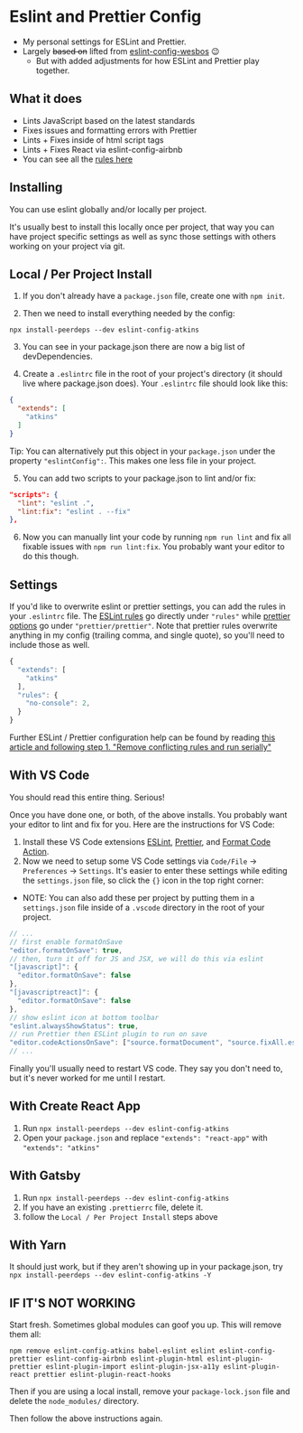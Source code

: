 # Eslint and Prettier Config
* My personal settings for ESLint and Prettier.
* Largely ~~based on~~ lifted from [eslint-config-wesbos](https://github.com/wesbos/eslint-config-wesbos) 😉
  - But with added adjustments for how ESLint and Prettier play together.
## What it does
* Lints JavaScript based on the latest standards
* Fixes issues and formatting errors with Prettier
* Lints + Fixes inside of html script tags
* Lints + Fixes React via eslint-config-airbnb
* You can see all the [rules here](https://github.com/matthewatkins/eslint-config-atkins/blob/master/.eslintrc.js)

## Installing

You can use eslint globally and/or locally per project.

It's usually best to install this locally once per project, that way you can have project specific settings as well as sync those settings with others working on your project via git.


## Local / Per Project Install

1. If you don't already have a `package.json` file, create one with `npm init`.

2. Then we need to install everything needed by the config:

```
npx install-peerdeps --dev eslint-config-atkins
```

3. You can see in your package.json there are now a big list of devDependencies.

4. Create a `.eslintrc` file in the root of your project's directory (it should live where package.json does). Your `.eslintrc` file should look like this:

```json
{
  "extends": [
    "atkins"
  ]
}
```

Tip: You can alternatively put this object in your `package.json` under the property `"eslintConfig":`. This makes one less file in your project.

5. You can add two scripts to your package.json to lint and/or fix:

```json
"scripts": {
  "lint": "eslint .",
  "lint:fix": "eslint . --fix"
},
```

6. Now you can manually lint your code by running `npm run lint` and fix all fixable issues with `npm run lint:fix`. You probably want your editor to do this though.

## Settings

If you'd like to overwrite eslint or prettier settings, you can add the rules in your `.eslintrc` file. The [ESLint rules](https://eslint.org/docs/rules/) go directly under `"rules"` while [prettier options](https://prettier.io/docs/en/options.html) go under `"prettier/prettier"`. Note that prettier rules overwrite anything in my config (trailing comma, and single quote), so you'll need to include those as well.

```js
{
  "extends": [
    "atkins"
  ],
  "rules": {
    "no-console": 2,
  }
}
```

Further ESLint / Prettier configuration help can be found by reading [this article and following step 1. "Remove conflicting rules and run serially"](https://blog.logrocket.com/automate-formatting-and-fixing-javascript-code-with-prettier-and-eslint/)

## With VS Code

You should read this entire thing. Serious!

Once you have done one, or both, of the above installs. You probably want your editor to lint and fix for you. Here are the instructions for VS Code:

1. Install these VS Code extensions [ESLint](https://marketplace.visualstudio.com/items?itemName=dbaeumer.vscode-eslint), [Prettier](https://marketplace.visualstudio.com/items?itemName=esbenp.prettier-vscode), and [Format Code Action](https://marketplace.visualstudio.com/items?itemName=rohit-gohri.format-code-action).
2. Now we need to setup some VS Code settings via `Code/File` → `Preferences` → `Settings`. It's easier to enter these settings while editing the `settings.json` file, so click the `{}` icon in the top right corner:
  - NOTE: You can also add these per project by putting them in a `settings.json` file inside of a `.vscode` directory in the root of your project.

  ```js
  // ...
  // first enable formatOnSave
  "editor.formatOnSave": true,
  // then, turn it off for JS and JSX, we will do this via eslint
  "[javascript]": {
    "editor.formatOnSave": false
  },
  "[javascriptreact]": {
    "editor.formatOnSave": false
  },
  // show eslint icon at bottom toolbar
  "eslint.alwaysShowStatus": true,
  // run Prettier then ESLint plugin to run on save
  "editor.codeActionsOnSave": ["source.formatDocument", "source.fixAll.eslint"],
  // ...
  ```

Finally you'll usually need to restart VS code. They say you don't need to, but it's never worked for me until I restart.

## With Create React App

1. Run `npx install-peerdeps --dev eslint-config-atkins`
1. Open your `package.json` and replace `"extends": "react-app"` with `"extends": "atkins"`

## With Gatsby

1. Run `npx install-peerdeps --dev eslint-config-atkins`
1. If you have an existing `.prettierrc` file, delete it.
1. follow the `Local / Per Project Install` steps above

## With Yarn

It should just work, but if they aren't showing up in your package.json, try `npx install-peerdeps --dev eslint-config-atkins -Y`

## IF IT'S NOT WORKING

Start fresh. Sometimes global modules can goof you up. This will remove them all:

```
npm remove eslint-config-atkins babel-eslint eslint eslint-config-prettier eslint-config-airbnb eslint-plugin-html eslint-plugin-prettier eslint-plugin-import eslint-plugin-jsx-a11y eslint-plugin-react prettier eslint-plugin-react-hooks
```

Then if you are using a local install, remove your `package-lock.json` file and delete the `node_modules/` directory.

Then follow the above instructions again.
